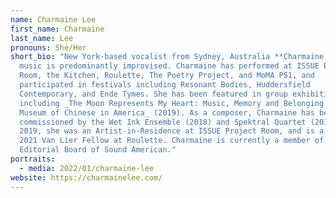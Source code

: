 ```yaml
---
name: Charmaine Lee
first_name: Charmaine
last_name: Lee
pronouns: She/Her
short_bio: "New York-based vocalist from Sydney, Australia **Charmaine Lee’s**
  music is predominantly improvised. Charmaine has performed at ISSUE Project
  Room, the Kitchen, Roulette, The Poetry Project, and MoMA PS1, and
  participated in festivals including Resonant Bodies, Huddersfield
  Contemporary, and Ende Tymes. She has been featured in group exhibitions
  including _The Moon Represents My Heart: Music, Memory and Belonging at the
  Museum of Chinese in America_ (2019). As a composer, Charmaine has been
  commissioned by the Wet Ink Ensemble (2018) and Spektral Quartet (2018). In
  2019, she was an Artist-in-Residence at ISSUE Project Room, and is a current
  2021 Van Lier Fellow at Roulette. Charmaine is currently a member of the
  Editorial Board of Sound American."
portraits:
  - media: 2022/01/charmaine-lee
website: https://charmainelee.com/
---
```

